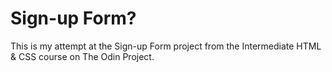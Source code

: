 # Sign-up Form?

This is my attempt at the Sign-up Form project from the Intermediate HTML & CSS course on The Odin Project.